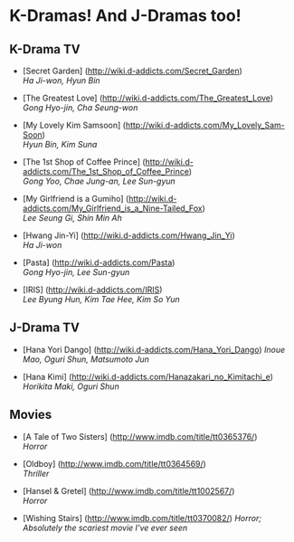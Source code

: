 # K-Dramas! And J-Dramas too!

## K-Drama TV

* [Secret Garden] (http://wiki.d-addicts.com/Secret_Garden)  
*Ha Ji-won, Hyun Bin*

* [The Greatest Love] (http://wiki.d-addicts.com/The_Greatest_Love)  
*Gong Hyo-jin, Cha Seung-won*

* [My Lovely Kim Samsoon] (http://wiki.d-addicts.com/My_Lovely_Sam-Soon)  
*Hyun Bin, Kim Suna*

* [The 1st Shop of Coffee Prince] (http://wiki.d-addicts.com/The_1st_Shop_of_Coffee_Prince)  
*Gong Yoo, Chae Jung-an, Lee Sun-gyun*

* [My Girlfriend is a Gumiho] (http://wiki.d-addicts.com/My_Girlfriend_is_a_Nine-Tailed_Fox)  
*Lee Seung Gi, Shin Min Ah*

* [Hwang Jin-Yi] (http://wiki.d-addicts.com/Hwang_Jin_Yi)  
*Ha Ji-won*

* [Pasta] (http://wiki.d-addicts.com/Pasta)  
*Gong Hyo-jin, Lee Sun-gyun*

* [IRIS] (http://wiki.d-addicts.com/IRIS)  
*Lee Byung Hun, Kim Tae Hee, Kim So Yun*

## J-Drama TV

* [Hana Yori Dango] (http://wiki.d-addicts.com/Hana_Yori_Dango)
*Inoue Mao, Oguri Shun, Matsumoto Jun*

* [Hana Kimi] (http://wiki.d-addicts.com/Hanazakari_no_Kimitachi_e)
*Horikita Maki, Oguri Shun*

## Movies

* [A Tale of Two Sisters] (http://www.imdb.com/title/tt0365376/)  
*Horror*

* [Oldboy] (http://www.imdb.com/title/tt0364569/)  
*Thriller*

* [Hansel & Gretel] (http://www.imdb.com/title/tt1002567/)  
*Horror*

* [Wishing Stairs] (http://www.imdb.com/title/tt0370082/)
*Horror; Absolutely the scariest movie I've ever seen*
